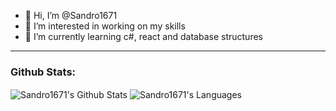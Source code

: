 - 👋 Hi, I’m @Sandro1671
- 👀 I’m interested in working on my skills
- 🌱 I’m currently learning c#, react and database structures

---
### Github Stats:

  <img align="center" alt="Sandro1671's Github Stats" src="https://github-readme-stats.vercel.app/api?username=Sandro1671&show_icons=true&theme=dark"/>
  <img align="center" alt="Sandro1671's Languages" src="https://github-readme-stats.vercel.app/api/top-langs/?username=Sandro1671&layout=compact" />

<!---
Sandro1671/Sandro1671 is a ✨ special ✨ repository because its `README.md` (this file) appears on your GitHub profile.
You can click the Preview link to take a look at your changes.
--->
